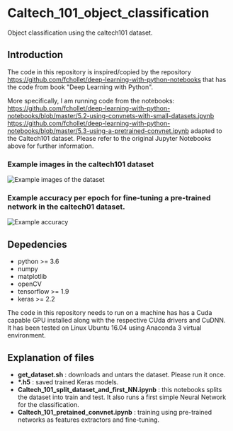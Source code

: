 # Caltech_101_object_classification
Object classification using the caltech101 dataset.

## Introduction

The code in this repository is inspired/copied by the repository https://github.com/fchollet/deep-learning-with-python-notebooks that has the code from book "Deep Learning with Python".

More specifically, I am running code from the notebooks:
https://github.com/fchollet/deep-learning-with-python-notebooks/blob/master/5.2-using-convnets-with-small-datasets.ipynb
https://github.com/fchollet/deep-learning-with-python-notebooks/blob/master/5.3-using-a-pretrained-convnet.ipynb
adapted to the Caltech101 dataset. Please refer to the original Jupyter Notebooks above for further information.

### Example images in the caltech101 dataset

![Example images of the dataset](https://github.com/tilemmpon/Caltech_101_object_classification/blob/master/figures/example_images.png)


### Example accuracy per epoch for fine-tuning a pre-trained network in the caltech01 dataset.
![Example accuracy](https://github.com/tilemmpon/Caltech_101_object_classification/blob/master/figures/example_accuracy_per_epoch_pretrained.png)

## Depedencies
  - python >= 3.6
  - numpy
  - matplotlib
  - openCV
  - tensorflow >= 1.9
  - keras >= 2.2
 
The code in this repository needs to run on a machine has has a Cuda capable GPU installed along with the respective CUda drivers and CuDNN. It has been tested on Linux Ubuntu 16.04 using Anaconda 3 virtual environment.

## Explanation of files

  - **get_dataset.sh** : downloads and untars the dataset. Please run it once.
  - **\*.h5** : saved trained Keras models.
  - **Caltech_101_split_dataset_and_first_NN.ipynb** : this notebooks splits the dataset into train and test. It also runs a first simple Neural Network for the classification.
  - **Caltech_101_pretained_convnet.ipynb** : training using pre-trained networks as features extractors and fine-tuning.
